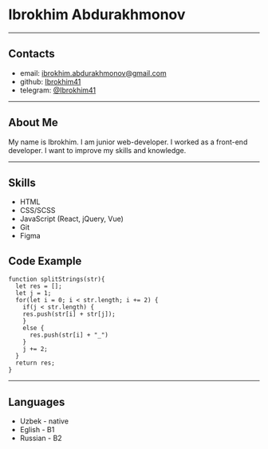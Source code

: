 # Ibrokhim Abdurakhmonov #

***

## Contacts ##

* email: ibrokhim.abdurakhmonov@gmail.com
* github: [Ibrokhim41](https://github.com/Ibrokhim41/rsschool-cv)
* telegram: [@Ibrokhim41](https://t.me/Ibrohim41)

***

## About Me ##

My name is Ibrokhim. I am junior web-developer.
I worked as a front-end developer.
I want to improve my skills and knowledge.

***

## Skills ##

* HTML
* CSS/SCSS
* JavaScript (React, jQuery, Vue)
* Git
* Figma

## Code Example ##

```
function splitStrings(str){
  let res = [];
  let j = 1;
  for(let i = 0; i < str.length; i += 2) {
    if(j < str.length) {
    res.push(str[i] + str[j]);
    }
    else {
      res.push(str[i] + "_")
    }
    j += 2;
  }
  return res;
}
```

***

## Languages ##

*	Uzbek - native
*	Eglish - B1
*	Russian - B2
